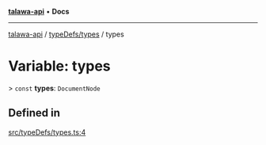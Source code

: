 [**talawa-api**](../../../README.md) • **Docs**

***

[talawa-api](../../../modules.md) / [typeDefs/types](../README.md) / types

# Variable: types

\> `const` **types**: `DocumentNode`

## Defined in

[src/typeDefs/types.ts:4](https://github.com/PalisadoesFoundation/talawa-api/blob/790ab2939a7c80eb0ff31afd318f8889a001f225/src/typeDefs/types.ts#L4)
